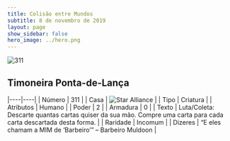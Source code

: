 ```yaml
---
title: Colisão entre Mundos
subtitle: 8 de novembro de 2019
layout: page
show_sidebar: false
hero_image: ../hero.png
---
```


![311](https://cdn.keyforgegame.com/media/card_front/pt/452_311_M2R4P79QFJ6W_pt.png)

## Timoneira Ponta-de-Lança

|----|----|
| Número | 311 |
| Casa | ![Star Alliance](https://archonarcana.com/images/thumb/7/7d/Star_Alliance.png/22px-Star_Alliance.png "Aliança Estelar") |
| Tipo | Criatura |
| Atributos | Humano |
| Poder | 2 |
| Armadura | 0 |
| Texto | Luta/Coleta: Descarte quantas cartas quiser da sua mão. Compre uma carta para cada carta descartada desta forma. |
| Raridade | Incomum |
| Dizeres | “E eles chamam a MIM de ‘Barbeiro’”  – Barbeiro Muldoon |

